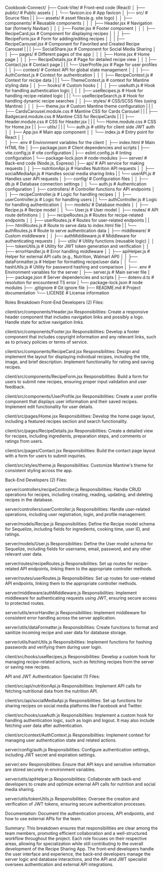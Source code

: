 Cookbook-Connect/
├── Cook-Vite/                        # Front-end code (React)
│   ├── public/                    # Public assets
│   │   └── favicon.ico            # App favicon
│   ├── src/                       # Source files
|   |   ├── assets/                # asset files(e.g. site logo)
│   │   ├── components/            # Reusable components
│   │   │   ├── Header.jsx         # Navigation bar (formerly Navbar)
│   │   │   ├── Footer.jsx         # Footer component
│   │   │   ├── RecipeCard.jsx     # Component for displaying recipes
│   │   │   ├── RecipeForm.jsx     # Form for adding/editing recipes
│   │   │   |── RecipeCarousel.jsx # Component for Favorited and Created Recipe Carousel
|   |   |   ├── SocialShare.jsx    # Component for Social Media Sharing
│   │   ├── pages/                 # Different pages of the app
│   │   │   ├── Home.jsx           # Home page
│   │   │   ├── RecipeDetails.jsx  # Page for detailed recipe view
│   │   │   |── Contact.jsx        # Contact page
|   |   |   └── UserProfile.jsx    # Page for user profiles
│   │   ├── context/               # Context API for global state management
│   │   │   ├── AuthContext.js     # Context for authentication
│   │   │   ├── RecipeContext.js   # Context for recipe data
|   |   |   └── ThemeContext.js    # context for Mantine styling data
│   │   ├── hooks/                 # Custom hooks
│   │   │   ├── useAuth.js         # Hook for handling authentication logic
│   │   │   ├── useRecipes.js      # Hook for handling recipe-related logic
|   |   |   └── useRecipeSearch.js # Hook for handling dynamic recipe searches
│   │   ├── styles/                # CSS/SCSS files (using Mantine)
│   │   │   ├── theme.jsx          # Custom Mantine theme configuration
|   |   |   ├── CardsCarousel.module.css    # Mantine CSS for Cards Carousel
|   |   |   ├── Badgecard.module.css        # Mantine CSS for RecipeCards
|   |   |   ├── Header.module.css           # CSS for Header.jsx
|   |   |   └── Home.module.css             # CSS for Home.jsx
|   |   ├── utils/
|   |   |   └── auth.js            # utility for client side JWT auth
│   │   ├── App.jsx                # Main app component
│   │   └── index.js               # Entry point for React
│   │   
│   ├── .env                       # Environment variables for the client
│   ├── index.html                 # Main HTML file
│   ├── package.json               # Client dependencies and scripts
|   ├── vite.config.js             # vite configuration
|   ├── eslint.config.js           # linting configuration
|   └── package-lock.json          # node-modules
├── server/                        # Back-end code (Node.js, Express)
|   |── api/                   # API service for making requests
│   │   ├── nutritionApi.js    # Handles Nutrition API requests
│   │   ├── socialMediaApi.js  # Handles social media sharing links
|   |   └── userAPI.js         # Handles user API requests
│   ├── config/                    # Configuration files
│   │   ├── db.js                  # Database connection settings
│   │   └── auth.js                # Authentication configuration
│   ├── controllers/               # Controller functions for API endpoints
│   │   ├── recipeController.js    # Logic for handling recipes
│   │   ├── userController.js      # Logic for handling users
|   |   └── authController.js      # Logic for handling authentication
│   ├── models/                    # Database models
│   │   ├── Recipe.js              # Recipe model
│   │   └── User.js                # User model
│   ├── routes/                    # API route definitions
│   │   ├── recipeRoutes.js        # Routes for recipe-related endpoints
│   │   ├── userRoutes.js          # Routes for user-related endpoints
|   |   ├── htmlRoutes.js          # Route to serve data to index.html file
|   |   └── authRoutes.js          # Route to serve authentication data
│   ├── middleware/                # Custom middleware
│   │   ├── authMiddleware.js      # Middleware for authenticating requests
│   ├── utils/                     # Utility functions (reusable logic)
│   │   ├── tokenUtils.js          # Utility for JWT token generation and verification
│   │   ├── errorHandler.js        # Error handling middleware
│   │   ├── apiHelper.js           # Helper for external API calls (e.g., Nutrition, Walmart API)
│   │   ├── dataFormatter.js       # Helper for formatting recipe/user data
│   │   └── hashUtils.js           # Utility for password hashing and comparison
│   ├── .env                       # Environment variables for the server
│   ├── server.js                  # Main server file
│   ├── package.json               # Server dependencies and scripts
|   ├── dotenv.d.ts                # resolution for encountered TS error
|   └── package-lock.json          # node modules
├── .gitignore                     # Git ignore file
├── README.md                      # Project documentation
└── LICENSE                        # License information

Roles Breakdown
Front-End Developers (2)
Files:

client/src/components/Header.jsx
Responsibilities: Create a responsive header component that includes navigation links and possibly a logo. Handle state for active navigation links.

client/src/components/Footer.jsx
Responsibilities: Develop a footer component that includes copyright information and any relevant links, such as to privacy policies or terms of service.

client/src/components/RecipeCard.jsx
Responsibilities: Design and implement the layout for displaying individual recipes, including the title, image, and brief description. Implement functionality for rating and saving recipes.

client/src/components/RecipeForm.jsx
Responsibilities: Build a form for users to submit new recipes, ensuring proper input validation and user feedback.

client/src/components/UserProfile.jsx
Responsibilities: Create a user profile component that displays user information and their saved recipes. Implement edit functionality for user details.

client/src/pages/Home.jsx
Responsibilities: Develop the home page layout, including a featured recipes section and search functionality.

client/src/pages/RecipeDetails.jsx
Responsibilities: Create a detailed view for recipes, including ingredients, preparation steps, and comments or ratings from users.

client/src/pages/Contact.jsx
Responsibilities: Build the contact page layout with a form for users to submit inquiries.

client/src/styles/theme.js
Responsibilities: Customize Mantine's theme for consistent styling across the app.

Back-End Developers (2)
Files:

server/controllers/recipeController.js
Responsibilities: Handle CRUD operations for recipes, including creating, reading, updating, and deleting recipes in the database.

server/controllers/userController.js
Responsibilities: Handle user-related operations, including user registration, login, and profile management.

server/models/Recipe.js
Responsibilities: Define the Recipe model schema for Sequelize, including fields for ingredients, cooking time, user ID, and ratings.

server/models/User.js
Responsibilities: Define the User model schema for Sequelize, including fields for username, email, password, and any other relevant user data.

server/routes/recipeRoutes.js
Responsibilities: Set up routes for recipe-related API endpoints, linking them to the appropriate controller methods.

server/routes/userRoutes.js
Responsibilities: Set up routes for user-related API endpoints, linking them to the appropriate controller methods.

server/middleware/authMiddleware.js
Responsibilities: Implement middleware for authenticating requests using JWT, ensuring secure access to protected routes.

server/utils/errorHandler.js
Responsibilities: Implement middleware for consistent error handling across the server application.

server/utils/dataFormatter.js
Responsibilities: Create functions to format and sanitize incoming recipe and user data for database storage.

server/utils/hashUtils.js
Responsibilities: Implement functions for hashing passwords and verifying them during user login.

client/src/hooks/useRecipes.js
Responsibilities: Develop a custom hook for managing recipe-related actions, such as fetching recipes from the server or saving new recipes.

API and JWT Authentication Specialist (1)
Files:

client/src/api/nutritionApi.js
Responsibilities: Implement API calls for fetching nutritional data from the nutrition API.

client/src/api/socialMediaApi.js
Responsibilities: Set up functions for sharing recipes on social media platforms like Facebook and Twitter.

client/src/hooks/useAuth.js
Responsibilities: Implement a custom hook for handling authentication logic, such as login and logout. It may also include fetching user data after authentication.

client/src/context/AuthContext.js
Responsibilities: Implement context for managing user authentication state and related actions.

server/config/auth.js
Responsibilities: Configure authentication settings, including JWT secret and expiration settings.

server/.env
Responsibilities: Ensure that API keys and sensitive information are stored securely in environment variables.

server/utils/apiHelper.js
Responsibilities: Collaborate with back-end developers to create and optimize external API calls for nutrition and social media sharing.

server/utils/tokenUtils.js
Responsibilities: Oversee the creation and verification of JWT tokens, ensuring secure authentication processes.

Documentation: Document the authentication process, API endpoints, and how to use external APIs for the team.

Summary:
This breakdown ensures that responsibilities are clear among the team members, promoting efficient collaboration and a well-structured workflow throughout the project. Each role focuses on their respective areas, allowing for specialization while still contributing to the overall development of the Recipe Sharing App. The front-end developers handle the user interface and experience, the back-end developers manage the server logic and database interactions, and the API and JWT specialist oversees authentication and external API integrations.